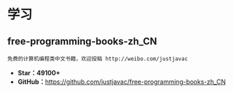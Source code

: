 # 学习

## free-programming-books-zh_CN

    免费的计算机编程类中文书籍，欢迎投稿 http://weibo.com/justjavac

* **Star：49100+**
* **GitHub：**<https://github.com/justjavac/free-programming-books-zh_CN>